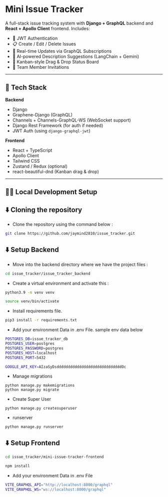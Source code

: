 # Mini Issue Tracker

A full-stack issue tracking system with **Django + GraphQL** backend and **React + Apollo Client** frontend. Includes:

- 🔐 JWT Authentication
- 📋 Create / Edit / Delete Issues
- 📡 Real-time Updates via GraphQL Subscriptions
- 🧠 AI-powered Description Suggestions (LangChain + Gemini)
- 🧱 Kanban-style Drag & Drop Status Board
- 👥 Team Member Invitations

---

## 🚀 Tech Stack

**Backend**
- Django
- Graphene-Django (GraphQL)
- Channels + Channels-GraphQL-WS (WebSocket support)
- Django Rest Framework (for auth if needed)
- JWT Auth (using `django-graphql-jwt`)

**Frontend**
- React + TypeScript
- Apollo Client
- Tailwind CSS
- Zustand / Redux (optional)
- react-beautiful-dnd (Kanban drag & drop)

---

## 🧑‍💻 Local Development Setup

## ⬇️ Cloning the repository

- Clone the repository using the command below :

```bash
git clone https://github.com/jaymind2810/issue_tracker.git

```


## ⬇️ Setup Backend

- Move into the backend directory where we have the project files : 

```bash
cd issue_tracker/issue_tracker_backend 

```

- Create a virtual environment and activate this :

```bash
python3.9 -m venv venv

source venv/bin/activate

```

- Install requirements file.

```bash
pip3 install -r requirements.txt

```

- Add your environment Data in .env File. sample env data below

```bash
POSTGRES_DB=issue_tracker_db
POSTGRES_USER=postgres
POSTGRES_PASSWORD=postgres
POSTGRES_HOST=localhost
POSTGRES_PORT=5432

GOOGLE_API_KEY=AIzaSyDsdddddddddddddddddddddddddddddOc

```


- Manage migrations

```
python manage.py makemigrations
python manage.py migrate
```

- Create Super User

```
python manage.py createsuperuser
```

- runserver

```
python manage.py runserver
```


## ⬇️ Setup Frontend


```bash
cd issue_tracker/mini-issue-tracker-frontend 

npm install
```

- Add your environment Data in .env File

```bash
VITE_GRAPHQL_API="http://localhost:8000/graphql"
VITE_GRAPHQL_WS="ws://localhost:8000/graphql"

```